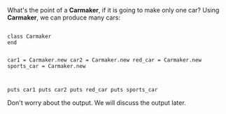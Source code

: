 What's the point of a **Carmaker**,
if it is going to make only one car?
Using **Carmaker**, we can produce
many cars:

<codeblock language="ruby" type="lesson">
<code>
class Carmaker
end

car1 = Carmaker.new
car2 = Carmaker.new
red_car = Carmaker.new
sports_car = Carmaker.new

puts car1
puts car2
puts red_car
puts sports_car
</code>
</codeblock>

Don't worry about the output.
We will discuss the output later.